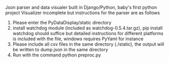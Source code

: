 Json parser and data visualer built in Django/Python, baby's first python project
Visualizer incomplete but instructions for the parser are as follows


1. Please enter the PyDataDisplay/static directory
2. install watchdog module (included as watchdog-0.5.4.tar.gz), pip install watchdog should suffice 
but detailed instructions for different platforms is included with the file, windows requires PyYaml for instance
3. Please include all csv files in the same directory (./static), the output will be written to dump.json in the same directory
4. Run with the command python preproc.py
